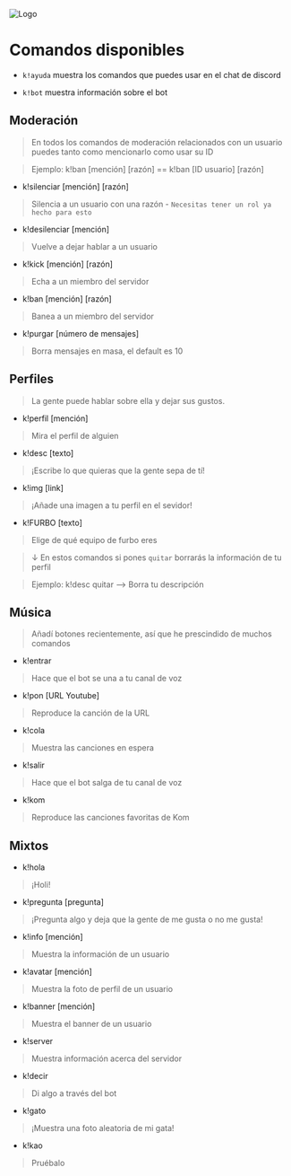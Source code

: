 ![Logo](https://media.discordapp.net/attachments/988332902456631359/999742188151914567/Kao_Bot_Banner_v1.png)

# Comandos disponibles

- `k!ayuda` muestra los comandos que puedes usar en el chat de discord

- `k!bot` muestra información sobre el bot

## Moderación

>En todos los comandos de moderación relacionados con un usuario puedes tanto como mencionarlo como usar su ID

>Ejemplo: k!ban [mención] [razón] == k!ban [ID usuario] [razón]

- k!silenciar [mención] [razón]
>Silencia a un usuario con una razón - `Necesitas tener un rol ya hecho para esto`

- k!desilenciar [mención]
>Vuelve a dejar hablar a un usuario

- k!kick [mención] [razón]
>Echa a un miembro del servidor

- k!ban [mención] [razón]
>Banea a un miembro del servidor

- k!purgar [número de mensajes]
>Borra mensajes en masa, el default es 10

## Perfiles
>La gente puede hablar sobre ella y dejar sus gustos.

- k!perfil [mención]
>Mira el perfil de alguien

- k!desc [texto]
>¡Escribe lo que quieras que la gente sepa de tí!

- k!img [link]
>¡Añade una imagen a tu perfil en el sevidor!

- k!FURBO [texto]
>Elige de qué equipo de furbo eres

>↓ En estos comandos si pones `quitar` borrarás la información de tu perfil

>Ejemplo: k!desc quitar --> Borra tu descripción

## Música
>Añadí botones recientemente, así que he prescindido de muchos comandos

- k!entrar
>Hace que el bot se una a tu canal de voz

- k!pon [URL Youtube]
>Reproduce la canción de la URL

- k!cola
>Muestra las canciones en espera

- k!salir
>Hace que el bot salga de tu canal de voz

- k!kom
>Reproduce las canciones favoritas de Kom

## Mixtos
- k!hola
>¡Holi!

- k!pregunta [pregunta]
>¡Pregunta algo y deja que la gente de me gusta o no me gusta!

- k!info [mención]
>Muestra la información de un usuario

- k!avatar [mención]
>Muestra la foto de perfil de un usuario

- k!banner [mención]
>Muestra el banner de un usuario

- k!server
>Muestra información acerca del servidor

- k!decir
>Di algo a través del bot

- k!gato
>¡Muestra una foto aleatoria de mi gata!

- k!kao
>Pruébalo
